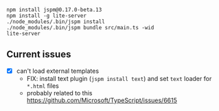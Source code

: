```
npm install jspm@0.17.0-beta.13
npm install -g lite-server
./node_modules/.bin/jspm install
./node_modules/.bin/jspm bundle src/main.ts -wid
lite-server
```

## Current issues

* [x] can't load external templates
    * FIX: install text plugin (`jspm install text`) and set `text` loader for `*.html` files
    * probably related to this https://github.com/Microsoft/TypeScript/issues/6615
